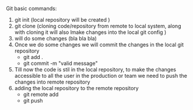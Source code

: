 


Git basic commands:



1) git init (local repository will be created )
2) git clone  (cloning code/repository from remote to local system, along with cloning it will also lmake changes into  the local  git config ) 
3) will do some changes (bla bla bla)
4) Once we do some changes we will commit the changes in the local git repository 
    - git add .
    - git commit -m "valid message"
5) Till now the code is stil in the local repository, to make the changes accessible to all the user in the production or team we need to push the changes into remote repository
6) adding the local repository to the remote repository 
    - git remote add <repository url>
    - git push 







